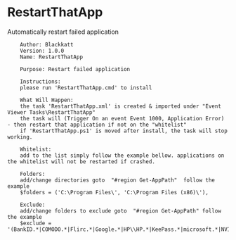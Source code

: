 # RestartThatApp
Automatically restart failed application

		Author: Blackkatt
		Version: 1.0.0
		Name: RestartThatApp

		Purpose: Restart failed application

		Instructions:
		please run 'RestartThatApp.cmd' to install

		What Will Happen:
		the task 'RestartThatApp.xml' is created & imported under "Event Viewer Tasks\RestartThatApp"
		the task will (Trigger On an event Event 1000, Application Error) - then restart that application if not on the "whitelist"
		if 'RestartThatApp.ps1' is moved after install, the task will stop working.

		Whitelist:
		add to the list simply follow the example bellow. applications on the whitelist will not be restarted if crashed.

		Folders:
		add/change directories goto  "#region Get-AppPath"  follow the example
		$folders = ('C:\Program Files\', 'C:\Program Files (x86)\'),

		Exclude:
		add/change folders to exclude goto  "#region Get-AppPath" follow the example
		$exclude = '(BankID.*|COMODO.*|Flirc.*|Google.*|HP\\HP.*|KeePass.*|microsoft.*|NVIDIA.*|VulkanRT.*|Windows.*)$',
